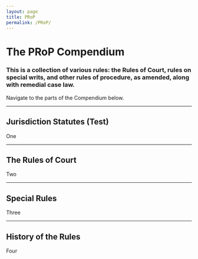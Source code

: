 ```yaml
---
layout: page
title: PRoP
permalink: /PRoP/
---
```

# The PRoP Compendium
### This is a collection of various rules: the Rules of Court, rules on special writs, and other rules of procedure, as amended, along with remedial case law.

Navigate to the parts of the Compendium below.

---
Jurisdiction Statutes (Test)
---
One

---
The Rules of Court
---
Two

---
Special Rules
---
Three

---
History of the Rules
---
Four

